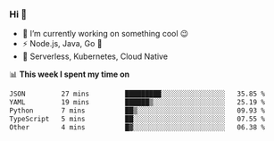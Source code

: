 ### Hi 👋

<!--
**nodejh/nodejh** is a ✨ _special_ ✨ repository because its `README.md` (this file) appears on your GitHub profile.

Here are some ideas to get you started:

- 🔭 I’m currently working on ...
- 🌱 I’m currently learning ...
- 👯 I’m looking to collaborate on ...
- 🤔 I’m looking for help with ...
- 💬 Ask me about ...
- 📫 How to reach me: ...
- 😄 Pronouns: ...
- ⚡ Fun fact: ...
-->

- 🔭 I’m currently working on something cool :wink:
- ⚡ Node.js, Java, Go :thought_balloon:
- 🤖 Serverless, Kubernetes, Cloud Native

📊 **This week I spent my time on**

<!--START_SECTION:waka-->

```txt
JSON         27 mins         █████████░░░░░░░░░░░░░░░░   35.85 %
YAML         19 mins         ██████▒░░░░░░░░░░░░░░░░░░   25.19 %
Python       7 mins          ██▒░░░░░░░░░░░░░░░░░░░░░░   09.93 %
TypeScript   5 mins          ██░░░░░░░░░░░░░░░░░░░░░░░   07.55 %
Other        4 mins          █▓░░░░░░░░░░░░░░░░░░░░░░░   06.38 %
```

<!--END_SECTION:waka-->


<!--
:traffic_light: **Visitors**

![visitors](https://visitor-badge.glitch.me/badge?page_id=nodejh.nodejh)
-->
